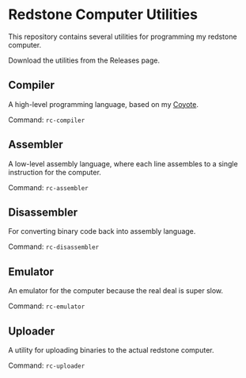 # Redstone Computer Utilities
This repository contains several utilities for programming my redstone computer.

Download the utilities from the Releases page.
## Compiler
A high-level programming language, based on my [Coyote](https://github.com/thecoder08/coyote).

Command: `rc-compiler`
## Assembler
A low-level assembly language, where each line assembles to a single instruction for the computer.

Command: `rc-assembler`
## Disassembler
For converting binary code back into assembly language.

Command: `rc-disassembler`
## Emulator
An emulator for the computer because the real deal is super slow.

Command: `rc-emulator`
## Uploader
A utility for uploading binaries to the actual redstone computer.

Command: `rc-uploader`
